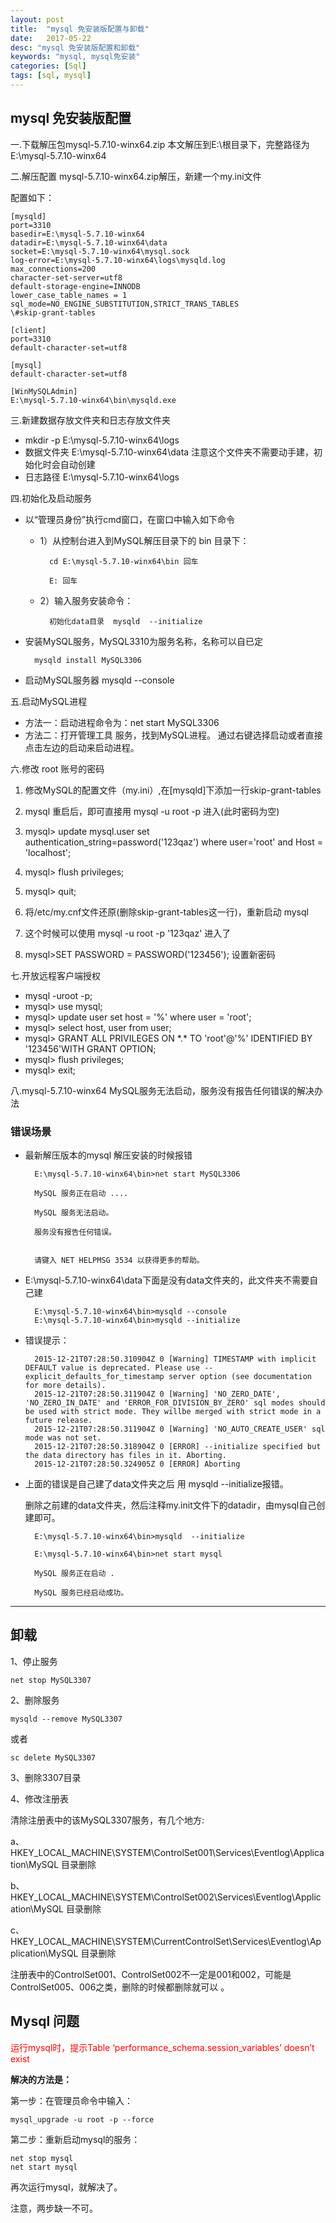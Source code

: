 ```yaml
---
layout: post
title:  "mysql 免安装版配置与卸载"
date:   2017-05-22
desc: "mysql 免安装版配置和卸载"
keywords: "mysql, mysql免安装"
categories: [Sql]
tags: [sql, mysql]
---
```


## mysql 免安装版配置
一.下载解压包mysql-5.7.10-winx64.zip
本文解压到E:\根目录下，完整路径为E:\mysql-5.7.10-winx64

二.解压配置
mysql-5.7.10-winx64.zip解压，新建一个my.ini文件

配置如下：

	[mysqld]
	port=3310
	basedir=E:\mysql-5.7.10-winx64
	datadir=E:\mysql-5.7.10-winx64\data
	socket=E:\mysql-5.7.10-winx64\mysql.sock
	log-error=E:\mysql-5.7.10-winx64\logs\mysqld.log
	max_connections=200
	character-set-server=utf8
	default-storage-engine=INNODB 
	lower_case_table_names = 1
	sql_mode=NO_ENGINE_SUBSTITUTION,STRICT_TRANS_TABLES 
	\#skip-grant-tables
	
	[client]
	port=3310
	default-character-set=utf8
	
	[mysql]
	default-character-set=utf8
	
	[WinMySQLAdmin]
	E:\mysql-5.7.10-winx64\bin\mysqld.exe

三.新建数据存放文件夹和日志存放文件夹

* mkdir -p E:\mysql-5.7.10-winx64\logs
* 数据文件夹 E:\mysql-5.7.10-winx64\data  注意这个文件夹不需要动手建，初始化时会自动创建
* 日志路径   E:\mysql-5.7.10-winx64\logs

四.初始化及启动服务

* 以“管理员身份”执行cmd窗口，在窗口中输入如下命令
	- 1）从控制台进入到MySQL解压目录下的 bin 目录下： 

			cd E:\mysql-5.7.10-winx64\bin 回车

			E: 回车

	- 2）输入服务安装命令：
	
			初始化data目录  mysqld  --initialize

* 安装MySQL服务，MySQL3310为服务名称，名称可以自已定 

		mysqld install MySQL3306

* 启动MySQL服务器   mysqld --console

五.启动MySQL进程

* 方法一：启动进程命令为：net start MySQL3306
* 方法二：打开管理工具 服务，找到MySQL进程。
        通过右键选择启动或者直接点击左边的启动来启动进程。

六.修改 root 账号的密码

1. 修改MySQL的配置文件（my.ini）,在[mysqld]下添加一行skip-grant-tables

2. mysql 重启后，即可直接用 mysql -u root -p 进入(此时密码为空)

3. mysql> update mysql.user set authentication_string=password('123qaz') where user='root' and Host = 'localhost';

4. mysql> flush privileges;

5. mysql> quit;

6. 将/etc/my.cnf文件还原(删除skip-grant-tables这一行)，重新启动 mysql

7. 这个时候可以使用 mysql -u root -p '123qaz' 进入了

8. mysql>SET PASSWORD = PASSWORD('123456'); 设置新密码

七.开放远程客户端授权

* mysql -uroot -p;
* mysql> use mysql;
* mysql> update user set host = '%' where user = 'root'; 
* mysql> select host, user from user; 
* mysql> GRANT ALL PRIVILEGES ON \*.\* TO 'root'@'%' IDENTIFIED BY '123456'WITH  GRANT OPTION;
* mysql> flush privileges;
* mysql> exit;


八.mysql-5.7.10-winx64 MySQL服务无法启动，服务没有报告任何错误的解决办法

### 错误场景

* 最新解压版本的mysql 解压安装的时候报错

		E:\mysql-5.7.10-winx64\bin>net start MySQL3306

		MySQL 服务正在启动 ....

		MySQL 服务无法启动。

		服务没有报告任何错误。


		请键入 NET HELPMSG 3534 以获得更多的帮助。

* E:\mysql-5.7.10-winx64\data下面是没有data文件夹的，此文件夹不需要自己建
 
		E:\mysql-5.7.10-winx64\bin>mysqld --console
		E:\mysql-5.7.10-winx64\bin>mysqld --initialize
* 错误提示：

		2015-12-21T07:28:50.310904Z 0 [Warning] TIMESTAMP with implicit DEFAULT value is deprecated. Please use --explicit_defaults_for_timestamp server option (see documentation for more details).
		2015-12-21T07:28:50.311904Z 0 [Warning] 'NO_ZERO_DATE', 'NO_ZERO_IN_DATE' and 'ERROR_FOR_DIVISION_BY_ZERO' sql modes should be used with strict mode. They willbe merged with strict mode in a future release.
		2015-12-21T07:28:50.311904Z 0 [Warning] 'NO_AUTO_CREATE_USER' sql mode was not set.
		2015-12-21T07:28:50.318904Z 0 [ERROR] --initialize specified but the data directory has files in it. Aborting.
		2015-12-21T07:28:50.324905Z 0 [ERROR] Aborting

* 上面的错误是自己建了data文件夹之后 用 mysqld  --initialize报错。
 
	删除之前建的data文件夹，然后注释my.init文件下的datadir，由mysql自己创建即可。

		E:\mysql-5.7.10-winx64\bin>mysqld  --initialize

		E:\mysql-5.7.10-winx64\bin>net start mysql

		MySQL 服务正在启动 .

		MySQL 服务已经启动成功。

----------

## 卸载

1、停止服务

	net stop MySQL3307

2、删除服务

	mysqld --remove MySQL3307
或者 
   
	sc delete MySQL3307

3、删除3307目录

4、修改注册表

清除注册表中的该MySQL3307服务，有几个地方: 

 a、HKEY_LOCAL_MACHINE\SYSTEM\ControlSet001\Services\Eventlog\Application\MySQL 目录删除     

 b、HKEY_LOCAL_MACHINE\SYSTEM\ControlSet002\Services\Eventlog\Application\MySQL 目录删除  

 c、HKEY_LOCAL_MACHINE\SYSTEM\CurrentControlSet\Services\Eventlog\Application\MySQL 目录删除 

注册表中的ControlSet001、ControlSet002不一定是001和002，可能是ControlSet005、006之类，删除的时候都删除就可以 。

 

## Mysql 问题

<font color='red'> 
	运行mysql时，提示Table ‘performance_schema.session_variables’ doesn’t exist
</font>


**解决的方法是：**

第一步：在管理员命令中输入：
	
	mysql_upgrade -u root -p --force
	
第二步：重新启动mysql的服务：
	
	net stop mysql
	net start mysql
	
再次运行mysql，就解决了。
	
注意，两步缺一不可。